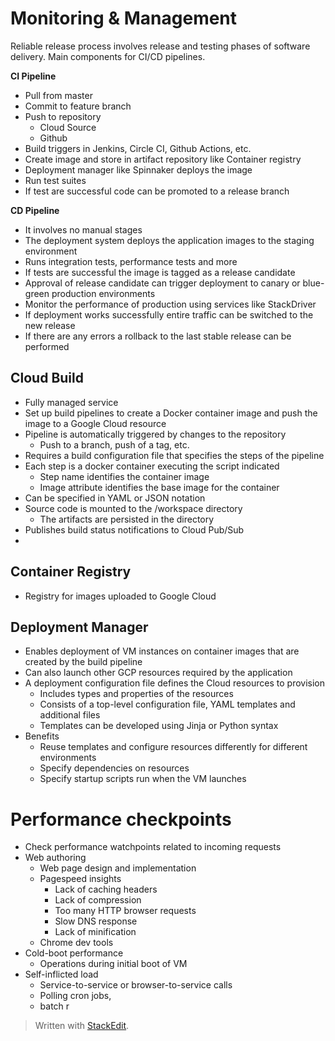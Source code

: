 # Monitoring & Management

Reliable release process involves release and testing phases of software delivery. Main components for CI/CD pipelines.

**CI Pipeline**
- Pull from master
- Commit to feature branch
- Push to repository
	- Cloud Source
	- Github
- Build triggers in Jenkins, Circle CI, Github Actions, etc.
- Create image and store in artifact repository like Container registry
- Deployment manager like Spinnaker deploys the image
- Run test suites 
- If test are successful code can be promoted to a release branch

**CD Pipeline**
- It involves no manual stages
- The deployment system deploys the application images to the staging environment
- Runs integration tests, performance tests and more
- If tests are successful the image is tagged as a release candidate
- Approval of release candidate can trigger deployment to canary or blue-green production environments
- Monitor the performance of production using services like StackDriver
- If deployment works successfully entire traffic can be switched to the new release
- If there are any errors a rollback to the last stable release can be performed

##  Cloud Build
- Fully managed service
- Set up build pipelines to create a Docker container image and push the image to a Google Cloud resource
- Pipeline is automatically triggered by changes to the repository
	- Push to a branch, push of a tag, etc.
- Requires a build configuration file that specifies the steps of the pipeline
- Each step is a docker container executing the script indicated
	- Step name identifies the container image
	- Image attribute identifies the base image for the container
- Can be specified in YAML or JSON notation
- Source code is mounted to the /workspace directory
	- The artifacts are persisted in the directory
- Publishes build status notifications to Cloud Pub/Sub
- 

## Container Registry
- Registry for images uploaded to Google Cloud


## Deployment Manager
- Enables deployment of VM instances on container images that are created by the build pipeline
- Can also launch other GCP resources required by the application
- A deployment configuration file defines the Cloud resources to provision
	- Includes types and properties of the resources
	- Consists of a top-level configuration file, YAML templates and additional files
	- Templates can be developed using Jinja or Python syntax
- Benefits
	- Reuse templates and configure resources differently for different environments 
	- Specify dependencies on resources
	- Specify startup scripts run when the VM launches

# Performance checkpoints

- Check performance watchpoints related to incoming requests
- Web authoring
	- Web page design and implementation
	- Pagespeed insights
		- Lack of caching headers
		- Lack of compression
		- Too many HTTP browser requests
		- Slow DNS response 
		- Lack of minification
	- Chrome dev tools
- Cold-boot performance
	- Operations during initial boot of VM
- Self-inflicted load
	- Service-to-service or browser-to-service calls
	- Polling cron jobs, 
	- batch r

> Written with [StackEdit](https://stackedit.io/).
<!--stackedit_data:
eyJoaXN0b3J5IjpbLTU1Nzc3NTAzMSwtMTM5NjMxODAxOSwxOD
Y5MTg5OTczLC0xNTYzMjUwNzg5LC0xNDY2OTUxNDE1LC0xNjQw
NDI1MTg2XX0=
-->